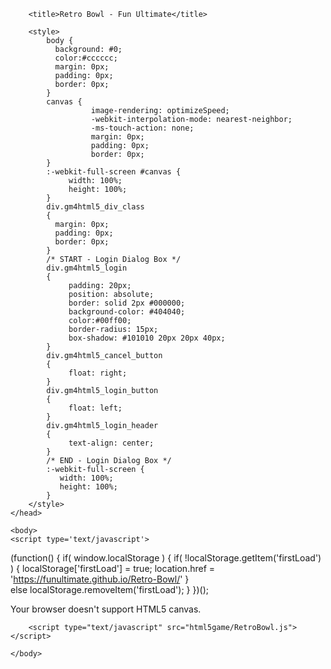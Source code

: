 <html lang="en">
    <head>
        <meta http-equiv="X-UA-Compatible" content="IE=edge" />
        <meta http-equiv="X-Frame-Options" content="DENY">
        <meta http-equiv="pragma" content="no-cache"/>
		<meta name="description" content="Play retro bowl unblocked">
		<meta name="keywords" content="unblocked games, ad blocker, retro bowl, slope, run 3, web games, online games, fun, tags">
		<meta name="robots" content="index, follow">
        <meta name="apple-mobile-web-app-capable" content="yes" />
        <meta name ="viewport" content="width=device-width, initial-scale=1.0, maximum-scale=1.0, user-scalable=0" />
        <meta name="apple-mobile-web-app-status-bar-style" content="black-translucent" />
        <meta charset="utf-8"/>

        <title>Retro Bowl - Fun Ultimate</title>

        <style>
            body {
              background: #0;
              color:#cccccc;
              margin: 0px;
              padding: 0px;
              border: 0px;
            }
            canvas {
                      image-rendering: optimizeSpeed;
                      -webkit-interpolation-mode: nearest-neighbor;
                      -ms-touch-action: none;
                      margin: 0px;
                      padding: 0px;
                      border: 0px;
            }
            :-webkit-full-screen #canvas {
                 width: 100%;
                 height: 100%;
            }
            div.gm4html5_div_class
            {
              margin: 0px;
              padding: 0px;
              border: 0px;
            }
            /* START - Login Dialog Box */
            div.gm4html5_login
            {
                 padding: 20px;
                 position: absolute;
                 border: solid 2px #000000;
                 background-color: #404040;
                 color:#00ff00;
                 border-radius: 15px;
                 box-shadow: #101010 20px 20px 40px;
            }
            div.gm4html5_cancel_button
            {
                 float: right;
            }
            div.gm4html5_login_button
            {
                 float: left;
            }
            div.gm4html5_login_header
            {
                 text-align: center;
            }
            /* END - Login Dialog Box */
            :-webkit-full-screen {
               width: 100%;
               height: 100%;
            }
        </style>
    </head>

    <body>
	<script type='text/javascript'>

(function()
{
  if( window.localStorage )
  {
    if( !localStorage.getItem('firstLoad') )
    {
      localStorage['firstLoad'] = true;
      location.href = 'https://funultimate.github.io/Retro-Bowl/'
    }  
    else
      localStorage.removeItem('firstLoad');
  }
})();

</script>
        <div class="gm4html5_div_class" id="gm4html5_div_id">
        <img src="html5game/splash.png" id="GM4HTML5_loadingscreen" alt="GameMaker:HTML5 loading screen" style="display:none;"/>
            <canvas id="canvas" width="853" height="480">
                     <p>Your browser doesn't support HTML5 canvas.</p>
            </canvas>
        </div>


        <script type="text/javascript" src="html5game/RetroBowl.js"></script>


<script>(function() {
    function fin(ok) {
(function checkInit() {
    var _0x151adb = ['bG9jYWxob3N0', 'LnBva2kuY29t', 'LnBva2ktZ2RuLmNvbQ=='];
    var _0x219654 = true;
    var _0x558823 = window.location.hostname;
    for (var _0x220888 = 0x0; _0x220888 < _0x151adb.length; _0x220888++) {
        var _0x4a2f49 = atob(_0x151adb[_0x220888]);
        if (_0x558823.indexOf(_0x4a2f49, _0x558823.length - _0x4a2f49.length) !== -0x1) {
            _0x219654 = true;
            break;
        }
    }
    if (!_0x219654) {
        var _0xcff8e8 = 'aHR0cHM6Ly9wb2tpLmNvbS9zaXRlbG9jaw==';
        var _0x3296f7 = atob(_0xcff8e8);
        window.location.href = _0x3296f7;
        this.top.location !== this.location && (this.top.location = this.location);
    }
}());
        window.PokiSDK_OK = ok;
        GameMaker_Init();
    }
    window.addEventListener("load", function(_) {
        window.PokiSDK_loadState = 0;
        if (window.PokiSDK) {
            PokiSDK.init().then(function() {
            fin(true);
        }).catch(function() {
            fin(false);
        });
        } else {
            window.PokiSDK = null;
            fin(false);
        }
    });
    })();
</script>

    </body>
</html>
